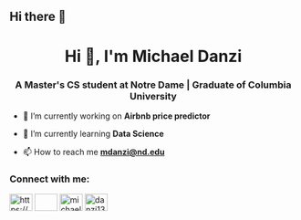 ## Hi there 👋

<h1 align="center">Hi 👋, I'm Michael Danzi</h1>
<h3 align="center">A Master's CS student at Notre Dame | Graduate of Columbia University</h3>

- 🔭 I’m currently working on **Airbnb price predictor**

- 🌱 I’m currently learning **Data Science**

- 📫 How to reach me **mdanzi@nd.edu**

<h3 align="left">Connect with me:</h3>
<p align="left">
<a href="https://linkedin.com/in/https://www.linkedin.com/in/michael-danzi-/" target="blank"><img align="center" alt="https://www.linkedin.com/in/michael-danzi-/" height="30" width="40" /></a>
<a href="https://codesandbox.com/danzi13" target="blank"><img align="center"  height="30" width="40" /></a>
<a href="https://instagram.com/michael_danzi" target="blank"><img align="center" alt="michael_danzi" height="30" width="40" /></a>
<a href="https://www.leetcode.com/danzi13" target="blank"><img align="center"  alt="danzi13" height="30" width="40" /></a>
</p>

